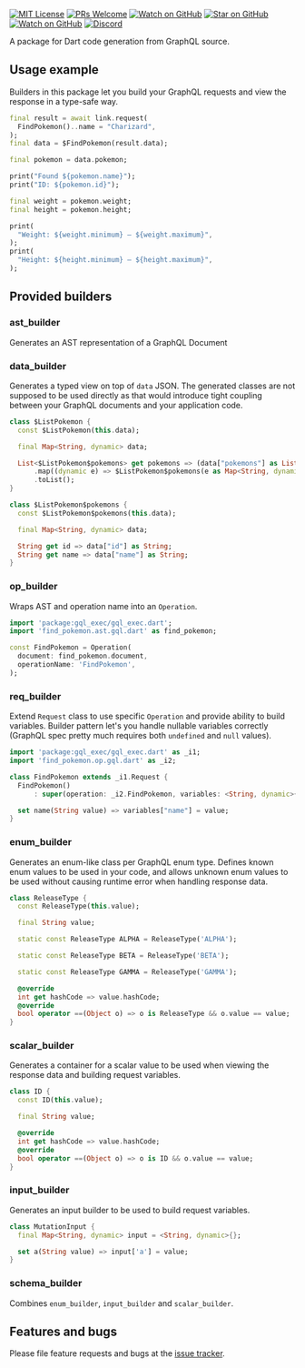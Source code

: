 [![MIT License][license-badge]][license-link]
[![PRs Welcome][prs-badge]][prs-link]
[![Watch on GitHub][github-watch-badge]][github-watch-link]
[![Star on GitHub][github-star-badge]][github-star-link]
[![Watch on GitHub][github-forks-badge]][github-forks-link]
[![Discord][discord-badge]][discord-link]

[license-badge]: https://img.shields.io/github/license/gql-dart/gql.svg?style=for-the-badge
[license-link]: https://github.com/gql-dart/gql/blob/master/LICENSE
[prs-badge]: https://img.shields.io/badge/PRs-welcome-brightgreen.svg?style=for-the-badge
[prs-link]: https://github.com/gql-dart/gql/issues

[github-watch-badge]: https://img.shields.io/github/watchers/gql-dart/gql.svg?style=for-the-badge&logo=github&logoColor=ffffff
[github-watch-link]: https://github.com/gql-dart/gql/watchers
[github-star-badge]: https://img.shields.io/github/stars/gql-dart/gql.svg?style=for-the-badge&logo=github&logoColor=ffffff
[github-star-link]: https://github.com/gql-dart/gql/stargazers
[github-forks-badge]: https://img.shields.io/github/forks/gql-dart/gql.svg?style=for-the-badge&logo=github&logoColor=ffffff
[github-forks-link]: https://github.com/gql-dart/gql/network/members

[discord-badge]: https://img.shields.io/discord/559455668810153989.svg?style=for-the-badge&logo=discord&logoColor=ffffff
[discord-link]: https://discord.gg/NryjpVa

A package for Dart code generation from GraphQL source.

## Usage example

Builders in this package let you build your GraphQL requests and view the response in a type-safe way. 

```dart
final result = await link.request(
  FindPokemon()..name = "Charizard",
);
final data = $FindPokemon(result.data);

final pokemon = data.pokemon;

print("Found ${pokemon.name}");
print("ID: ${pokemon.id}");

final weight = pokemon.weight;
final height = pokemon.height;

print(
  "Weight: ${weight.minimum} – ${weight.maximum}",
);
print(
  "Height: ${height.minimum} – ${height.maximum}",
);
````

## Provided builders

### ast_builder
Generates an AST representation of a GraphQL Document

### data_builder
Generates a typed view on top of `data` JSON. The generated classes are not supposed to be used directly as that would introduce tight coupling between your GraphQL documents and your application code.
```dart
class $ListPokemon {
  const $ListPokemon(this.data);

  final Map<String, dynamic> data;

  List<$ListPokemon$pokemons> get pokemons => (data["pokemons"] as List)
      .map((dynamic e) => $ListPokemon$pokemons(e as Map<String, dynamic>))
      .toList();
}

class $ListPokemon$pokemons {
  const $ListPokemon$pokemons(this.data);

  final Map<String, dynamic> data;

  String get id => data["id"] as String;
  String get name => data["name"] as String;
}
```

### op_builder
Wraps AST and operation name into an `Operation`.
```dart
import 'package:gql_exec/gql_exec.dart';
import 'find_pokemon.ast.gql.dart' as find_pokemon;

const FindPokemon = Operation(
  document: find_pokemon.document,
  operationName: 'FindPokemon',
);
```

### req_builder
Extend `Request` class to use specific `Operation` and provide ability to build variables. Builder pattern let's you handle nullable variables correctly (GraphQL spec pretty much requires both `undefined` and `null` values).
```dart
import 'package:gql_exec/gql_exec.dart' as _i1;
import 'find_pokemon.op.gql.dart' as _i2;

class FindPokemon extends _i1.Request {
  FindPokemon()
      : super(operation: _i2.FindPokemon, variables: <String, dynamic>{});

  set name(String value) => variables["name"] = value;
}
```

### enum_builder
Generates an enum-like class per GraphQL enum type. Defines known enum values to be used in your code, and allows unknown enum values to be used without causing runtime error when handling response data.
```dart
class ReleaseType {
  const ReleaseType(this.value);

  final String value;

  static const ReleaseType ALPHA = ReleaseType('ALPHA');

  static const ReleaseType BETA = ReleaseType('BETA');

  static const ReleaseType GAMMA = ReleaseType('GAMMA');

  @override
  int get hashCode => value.hashCode;
  @override
  bool operator ==(Object o) => o is ReleaseType && o.value == value;
}
```

### scalar_builder
Generates a container for a scalar value to be used when viewing the response data and building request variables.
```dart
class ID {
  const ID(this.value);

  final String value;

  @override
  int get hashCode => value.hashCode;
  @override
  bool operator ==(Object o) => o is ID && o.value == value;
}
```

### input_builder
Generates an input builder to be used to build request variables.
```dart
class MutationInput {
  final Map<String, dynamic> input = <String, dynamic>{};

  set a(String value) => input['a'] = value;
}
```

### schema_builder
Combines `enum_builder`, `input_builder` and `scalar_builder`.

## Features and bugs

Please file feature requests and bugs at the [issue tracker][tracker].

[tracker]: https://github.com/gql-dart/gql/issues
